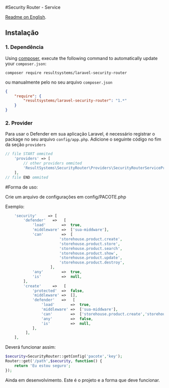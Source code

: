 #Security Router - Service

[Readme on English](https://github.com/resultsystems/laravel-security-router/blob/master/README.md).

## Instalação

### 1. Dependência

Using <a href="https://getcomposer.org/" target="_blank">composer</a>, execute the following command to automatically update your `composer.json`:

```shell
composer require resultsystems/laravel-security-router
```

ou manualmente pelo no seu arquivo `composer.json`

```json
{
    "require": {
        "resultsystems/laravel-security-router": "1.*"
    }
}
```

### 2. Provider

Para usar o Defender em sua aplicação Laravel, é necessário registrar o package no seu arquivo `config/app.php`. Adicione o seguinte código no fim da seção `providers`

```php
// file START ommited
    'providers' => [
        // other providers ommited
        'ResultSystems\SecurityRouter\Providers\SecurityRouterServiceProvider',
    ],
// file END ommited
```
#Forma de uso:

Crie um arquivo de configurações em config/PACOTE.php

Exemplo:

```php
    'security'     => [
        'defender'   =>   [
            'load'       =>  true,
            'middleware' =>  ['sua-middware'],
            'can'        =>  [
                        'storehouse.product.create',
                        'storehouse.product.store',
                        'storehouse.product.search',
                        'storehouse.product.show',
                        'storehouse.product.update',
                        'storehouse.product.destroy',
                    ],
            'any'        =>  true,
            'is'         =>  null,
        ],
        'create'     =>   [
            'protected'  =>  false,
            'middleware' =>  [],
            'defender'   =>   [
                'load'       =>  true,
                'middleware' =>  ['sua-middware'],
                'can'        =>  ['storehouse.product.create','storehouse.product.store'],
                'any'        =>  false,
                'is'         =>  null,
            ],
         ],
    ],
```

Deverá funcionar assim:

```php
$security=SecurityRouter::getConfig('pacote','key');
Router::get('/path',$security, function() {
    return 'Eu estou seguro';
});
```

Ainda em desenvolvimento. Este é o projeto e a forma que deve funcionar.